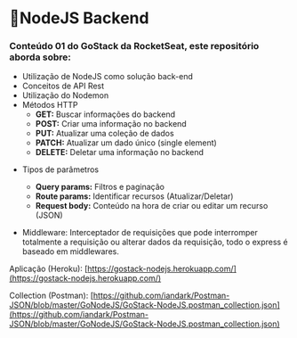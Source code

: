 # 🚀NodeJS Backend

### Conteúdo 01 do GoStack da RocketSeat, este repositório aborda sobre:

- Utilização de NodeJS como solução back-end
- Conceitos de API Rest
- Utilização do Nodemon
- Métodos HTTP
  * **GET:** Buscar informações do backend
  * **POST:** Criar uma informação no backend
  * **PUT:** Atualizar uma coleção de dados
  * **PATCH:** Atualizar um dado único (single element)
  * **DELETE:** Deletar uma informação no backend
* Tipos de parâmetros
  * **Query params:** Filtros e paginação
  * **Route params:** Identificar recursos (Atualizar/Deletar)
  * **Request body:** Conteúdo na hora de criar ou editar um recurso (JSON)

* Middleware: Interceptador de requisições que pode interromper totalmente a requisição ou alterar dados da requisição, todo o express é baseado em middlewares.

Aplicação (Heroku): [https://gostack-nodejs.herokuapp.com/](https://gostack-nodejs.herokuapp.com/)

Collection (Postman): [https://github.com/iandark/Postman-JSON/blob/master/GoNodeJS/GoStack-NodeJS.postman_collection.json](https://github.com/iandark/Postman-JSON/blob/master/GoNodeJS/GoStack-NodeJS.postman_collection.json)
